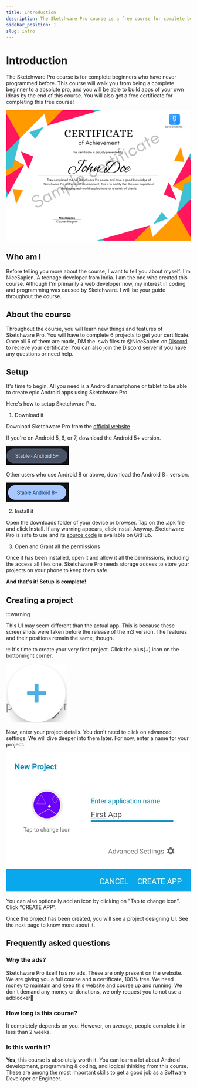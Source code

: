```yaml
---
title: Introduction
description: The Sketchware Pro course is a free course for complete beginners to dive into the world of programming and android development.
sidebar_position: 1
slug: intro
---
```


# Introduction
The Sketchware Pro course is for complete beginners who have never programmed before. This course will walk you from being a complete beginner to a absolute pro, and you will be able to build apps of your own ideas by the end of this course. You will also get a free certificate for completing this free course!

![certificate](img/certificate.png)

## Who am I
Before telling you more about the course, I want to tell you about myself.
I'm NiceSapien. A teenage developer from India. I am the one who created this course. Although I'm primarily a web developer now, my interest in coding and programming was caused by Sketchware. I will be your guide throughout the course.

## About the course
Throughout the course, you will learn new things and features of Sketchware Pro. You will have to complete 6 projects to get your certificate. Once all 6 of them are made, DM the .swb files to @NiceSapien on [Discord](https://discord.gg/xX6aEsnZRt) to recieve your certificate!
You can also join the Discord server if you have any questions or need help.

## Setup
It's time to begin. All you need is a Android smartphone or tablet to be able to create epic Android apps using Sketchware Pro.

Here's how to setup Sketchware Pro.
1. Download it

Download Sketchware Pro from the [official website](https://sketchware.pro/download)

If you're on Android 5, 6, or 7, download the Android 5+ version.


![android 5+](img/image.png)

Other users who use Android 8 or above, download the Android 8+ version.

![android 8+](img/android8.png)

2. Install it

Open the downloads folder of your device or browser. Tap on the .apk file and click Install. If any warning appears, click Install Anyway. Sketchware Pro is safe to use and its [source code](https://github.com/Sketchware-Pro) is available on GitHub.

3. Open and Grant all the permissions

Once it has been installed, open it and allow it all the permissions, including the access all files one. Sketchware Pro needs storage access to store your projects on your phone to keep them safe.

**And that's it! Setup is complete!**

## Creating a project
:::warning

This UI may seem different than the actual app. This is because these screenshots were taken before the release of the m3 version. The features and their positions remain the same, though.

:::
It's time to create your very first project. Click the plus(+) icon on the bottomright corner.

![plus icon](img/plusicon.png)

Now, enter your project details. You don't need to click on advanced settings. We will dive deeper into them later. 
For now, enter a name for your project.

![Project details](img/newproject.png)

You can also optionally add an icon by clicking on "Tap to change icon".
Click "CREATE APP".

Once the project has been created, you will see a project designing UI. See the next page to know more about it.

## Frequently asked questions
### Why the ads?
Sketchware Pro itself has no ads. These are only present on the website. We are giving you a full course and a certificate, 100% free. We need money to maintain and keep this website and course up and running. We don't demand any money or donations, we only request you to not use a adblocker🙂

### How long is this course?
It completely depends on you. However, on average, people complete it in less than 2 weeks.

### Is this worth it?
**Yes**, this course is absolutely worth it. You can learn a lot about Android development, programming & coding, and logical thinking from this course. These are among the most important skills to get a good job as a Software Developer or Engineer.